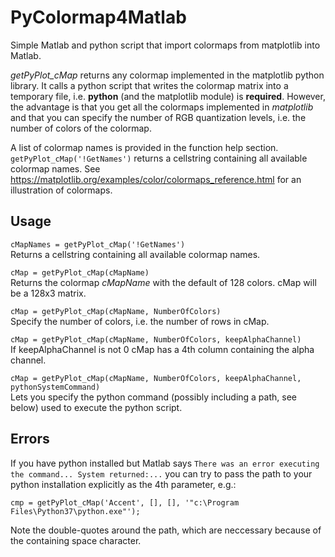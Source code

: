 # PyColormap4Matlab
Simple Matlab and python script that import colormaps from matplotlib into Matlab.

*getPyPlot_cMap* returns any colormap implemented in the matplotlib python library. It calls a python script that writes the colormap matrix into a temporary file, i.e. **python** (and the matplotlib module) is **required**.
However, the advantage is that you get all the colormaps implemented in *matplotlib* and that you can specify the number of RGB quantization levels, i.e. the number of colors of the colormap.

A list of colormap names is provided in the function help section. `getPyPlot_cMap('!GetNames')` returns a cellstring containing all available colormap names.
See https://matplotlib.org/examples/color/colormaps_reference.html for an illustration of colormaps.

## Usage
`cMapNames = getPyPlot_cMap('!GetNames')`  
Returns a cellstring containing all available colormap names.

`cMap = getPyPlot_cMap(cMapName)`  
Returns the colormap *cMapName* with the default of 128 colors. cMap will be a 128x3 matrix.

`cMap = getPyPlot_cMap(cMapName, NumberOfColors)`  
Specify the number of colors, i.e. the number of rows in cMap.

`cMap = getPyPlot_cMap(cMapName, NumberOfColors, keepAlphaChannel)`  
If keepAlphaChannel is not 0 cMap has a 4th column containing the alpha channel.

`cMap = getPyPlot_cMap(cMapName, NumberOfColors, keepAlphaChannel, pythonSystemCommand)`  
Lets you specify the python command (possibly including a path, see below) used to execute the python script.


## Errors
If you have python installed but Matlab says `There was an error executing the command... System returned:...` you can try to pass the path to your python installation explicitly as the 4th parameter, e.g.:
```
cmp = getPyPlot_cMap('Accent', [], [], '"c:\Program Files\Python37\python.exe"');
```
Note the double-quotes around the path, which are neccessary because of the containing space character.
